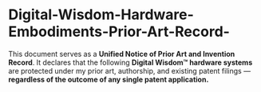 # Digital-Wisdom-Hardware-Embodiments-Prior-Art-Record-
This document serves as a **Unified Notice of Prior Art and Invention Record**.   It declares that the following **Digital Wisdom™ hardware systems** are protected under my prior art, authorship, and existing patent filings — **regardless of the outcome of any single patent application.**
